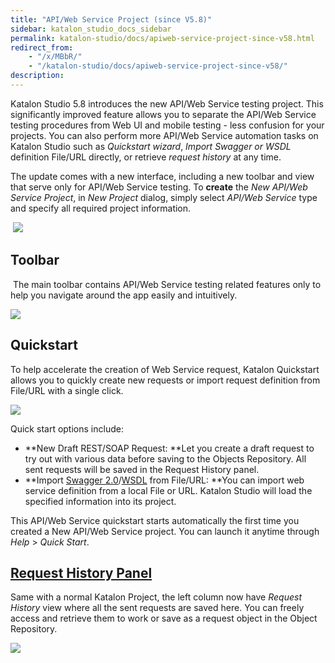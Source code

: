 ```yaml
---
title: "API/Web Service Project (since V5.8)" 
sidebar: katalon_studio_docs_sidebar
permalink: katalon-studio/docs/apiweb-service-project-since-v58.html 
redirect_from:
    - "/x/MBbR/"
    - "/katalon-studio/docs/apiweb-service-project-since-v58/"
description: 
---
```

Katalon Studio 5.8 introduces the new API/Web Service testing project. This significantly improved feature allows you to separate the API/Web Service testing procedures from Web UI and mobile testing - less confusion for your projects. You can also perform more API/Web Service automation tasks on Katalon Studio such as _Quickstart wizard_, _Import Swagger or WSDL_ definition File/URL directly, or retrieve _request history_ at any time. 

The update comes with a new interface, including a new toolbar and view that serve only for API/Web Service testing. To **create** the _New API/Web Service Project_, in _New Project_ dialog, simply select _API/Web Service_ type and specify all required project information. 

 ![](../../images/katalon-studio/docs/apiweb-service-project-since-v58/Screen-Shot-2018-10-08-at-4.37.12-PM.png)

Toolbar
-------

 The main toolbar contains API/Web Service testing related features only to help you navigate around the app easily and intuitively. 

![](../../images/katalon-studio/docs/apiweb-service-project-since-v58/Screen-Shot-2018-10-09-at-4.39.57-PM.png)

Quickstart
----------

To help accelerate the creation of Web Service request, Katalon Quickstart allows you to quickly create new requests or import request definition from File/URL with a single click.  

![](../../images/katalon-studio/docs/apiweb-service-project-since-v58/Screen-Shot-2018-10-09-at-4.41.24-PM.png)

Quick start options include:

*   **New Draft REST/SOAP Request: **Let you create a draft request to try out with various data before saving to the Objects Repository. All sent requests will be saved in the Request History panel. 
*   **Import [Swagger 2.0](https://docs.katalon.com/katalon-studio/docs/import-rest-requests-from-swagger-20.html)/[WSDL](https://docs.katalon.com/katalon-studio/docs/import-soap-requests-from-wsdl.html) from File/URL: **You can import web service definition from a local File or URL. Katalon Studio will load the specified information into its project. 

This API/Web Service quickstart starts automatically the first time you created a New API/Web Service project. You can launch it anytime through _Help_ \> _Quick Start_. 

[Request History Panel](https://docs.katalon.com/katalon-studio/docs/request-history.html)
---------------------

Same with a normal Katalon Project, the left column now have _Request History_ view where all the sent requests are saved here. You can freely access and retrieve them to work or save as a request object in the Object Repository. 

![](../../images/katalon-studio/docs/apiweb-service-project-since-v58/New-API.png)